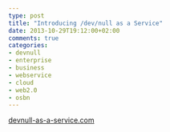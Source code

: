 ```yaml
---
type: post
title: "Introducing /dev/null as a Service"
date: 2013-10-29T19:12:00+02:00
comments: true
categories:
- devnull
- enterprise
- business
- webservice
- cloud
- web2.0
- osbn
---
```


[devnull-as-a-service.com](http://devnull-as-a-service.com)
